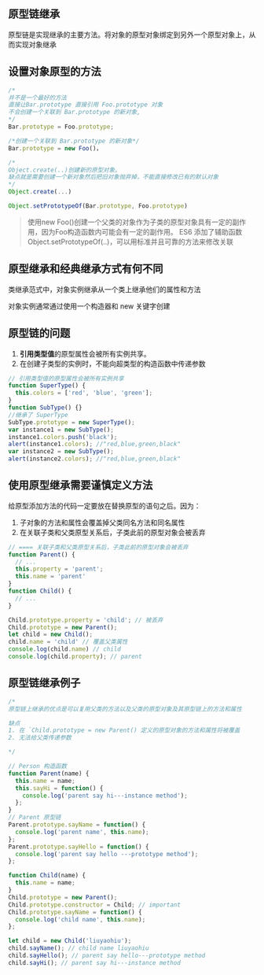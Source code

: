 ## 原型链继承
原型链是实现继承的主要方法。将对象的原型对象绑定到另外一个原型对象上，从而实现对象继承

## 设置对象原型的方法
```js
/*
并不是一个最好的方法
直接让Bar.prototype 直接引用 Foo.prototype 对象
不会创建一个关联到 Bar.prototype 的新对象,
*/
Bar.prototype = Foo.prototype;

/*创建一个关联到 Bar.prototype 的新对象*/
Bar.prototype = new Foo()，

/*
Object.create(..)创建新的原型对象。
缺点就是需要创建一个新对象然后把旧对象抛弃掉，不能直接修改已有的默认对象
*/
Object.create(...)

Object.setPrototypeOf(Bar.prototype, Foo.prototype)
```

> 使用new Foo()创建一个父类的对象作为子类的原型对象具有一定的副作用，因为Foo构造函数内可能会有一定的副作用。
> ES6 添加了辅助函数 Object.setPrototypeOf(..)，可以用标准并且可靠的方法来修改关联



## 原型继承和经典继承方式有何不同
类继承范式中，对象实例继承从一个类上继承他们的属性和方法

对象实例通常通过使用一个构造器和 new 关键字创建

## 原型链的问题
1. **引用类型值**的原型属性会被所有实例共享。
2. 在创建子类型的实例时，不能向超类型的构造函数中传递参数
```js
// 引用类型值的原型属性会被所有实例共享
function SuperType() {
  this.colors = ['red', 'blue', 'green'];
}
function SubType() {}
//继承了 SuperType
SubType.prototype = new SuperType();
var instance1 = new SubType();
instance1.colors.push('black');
alert(instance1.colors); //"red,blue,green,black"
var instance2 = new SubType();
alert(instance2.colors); //"red,blue,green,black"
```

## 使用原型继承需要谨慎定义方法
给原型添加方法的代码一定要放在替换原型的语句之后。因为：
1. 子对象的方法和属性会覆盖掉父类同名方法和同名属性
2. 在关联子类和父类原型关系后，子类此前的原型对象会被丢弃
```js
// ==== 关联子类和父类原型关系后，子类此前的原型对象会被丢弃
function Parent() {
  // ...
  this.property = 'parent';
  this.name = 'parent'
}
function Child() {
  // ...
}

Child.prototype.property = 'child'; // 被丢弃
Child.prototype = new Parent();
let child = new Child();
child.name = 'child' // 覆盖父类属性
console.log(child.name) // child
console.log(child.property); // parent
```
## 原型链继承例子
```js
/* 
原型链上继承的优点是可以复用父类的方法以及父类的原型对象及其原型链上的方法和属性

缺点
1. 在 `Child.prototype = new Parent() 定义的原型对象的方法和属性将被覆盖
2. 无法给父类传递参数

*/

// Person 构造函数
function Parent(name) {
  this.name = name;
  this.sayHi = function() {
    console.log('parent say hi---instance method');
  };
}
// Parent 原型链
Parent.prototype.sayName = function() {
  console.log('parent name', this.name);
};
Parent.prototype.sayHello = function() {
  console.log('parent say hello ---prototype method');
};

function Child(name) {
  this.name = name;
}
Child.prototype = new Parent();
Child.prototype.constructor = Child; // important
Child.prototype.sayName = function() {
  console.log('child name', this.name);
};

let child = new Child('liuyaohiu');
child.sayName(); // child name liuyaohiu
child.sayHello(); // parent say hello---prototype method
child.sayHi(); // parent say hi---instance method
```